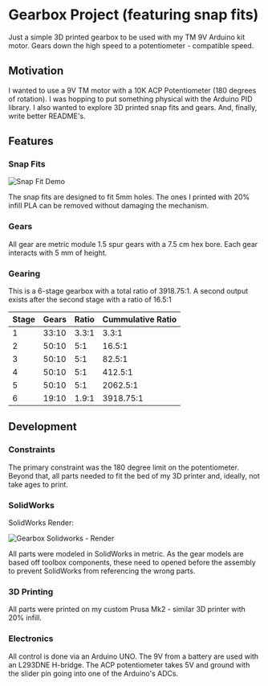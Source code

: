 # Gearbox Project (featuring snap fits)

Just a simple 3D printed gearbox to be used with my TM 9V Arduino kit motor. Gears down the high speed to a potentiometer - compatible speed.

## Motivation

I wanted to use a 9V TM motor with a 10K ACP Potentiometer (180 degrees of rotation). 
I was hopping to put something physical with the Arduino PID library. 
I also wanted to explore 3D printed snap fits and gears.
And, finally, write better README's.

## Features

### Snap Fits

![Snap Fit Demo](media/snapfit.gif)

The snap fits are designed to fit 5mm holes. The ones I printed with 20% infill PLA can be removed without damaging the mechanism. 

### Gears

All gear are metric module 1.5 spur gears with a 7.5 cm hex bore. Each gear interacts with 5 mm of height.

### Gearing

This is a 6-stage gearbox with a total ratio of 3918.75:1.
A second output exists after the second stage with a ratio of 16.5:1

| Stage | Gears | Ratio | Cummulative Ratio |
| --- | --- | --- | --- |
| 1 | 33:10 | 3.3:1 | 3.3:1 |
| 2 | 50:10 | 5:1 | 16.5:1 |
| 3 | 50:10 | 5:1 | 82.5:1 |
| 4 | 50:10 | 5:1 | 412.5:1 |
| 5 | 50:10 | 5:1 | 2062.5:1 |
| 6 | 19:10 | 1.9:1 | 3918.75:1 |

## Development

### Constraints

The primary constraint was the 180 degree limit on the potentiometer. Beyond that, all parts needed to fit the bed of my 3D printer and, ideally, not take ages to print.

### SolidWorks

SolidWorks Render:

![Gearbox Solidworks - Render](media/gearbox.gif)

All parts were modeled in SolidWorks in metric. 
As the gear models are based off toolbox components, these need to opened before the assembly to prevent SolidWorks from referencing the wrong parts. 

### 3D Printing

All parts were printed on my custom Prusa Mk2 - similar 3D printer with 20% infill. 

### Electronics

All control is done via an Arduino UNO. The 9V from a battery are used with an L293DNE H-bridge. The ACP potentiometer takes 5V and ground with the slider pin going into one of the Arduino's ADCs. 

